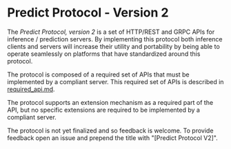# Predict Protocol - Version 2

The *Predict Protocol, version 2* is a set of HTTP/REST and GRPC APIs
for inference / prediction servers. By implementing this protocol both
inference clients and servers will increase their utility and
portability by being able to operate seamlessly on platforms that have
standardized around this protocol.

The protocol is composed of a required set of APIs that must be
implemented by a compliant server. This required set of APIs is
described in [required_api.md](./required_api.md).

The protocol supports an extension mechanism as a required part of the
API, but no specific extensions are required to be implemented by a
compliant server.

The protocol is not yet finalized and so feedback is welcome. To
provide feedback open an issue and prepend the title with "[Predict
Protocol V2]".
